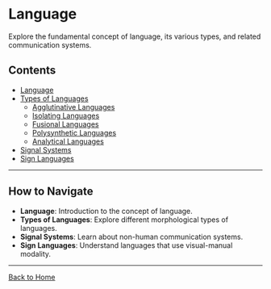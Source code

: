 # Language

Explore the fundamental concept of language, its various types, and related communication systems.

## Contents

- [Language](Language.md)
- [Types of Languages](Types/README.md)
  - [Agglutinative Languages](Types/Agglutinative-Languages.md)
  - [Isolating Languages](Types/Isolating-Languages.md)
  - [Fusional Languages](Types/Fusional-Languages.md)
  - [Polysynthetic Languages](Types/Polysynthetic-Languages.md)
  - [Analytical Languages](Types/Analytical-Languages.md)
- [Signal Systems](Signal-Systems.md)
- [Sign Languages](Sign-Languages.md)

---

## How to Navigate

- **Language**: Introduction to the concept of language.
- **Types of Languages**: Explore different morphological types of languages.
- **Signal Systems**: Learn about non-human communication systems.
- **Sign Languages**: Understand languages that use visual-manual modality.

---

[Back to Home](../README.md)
